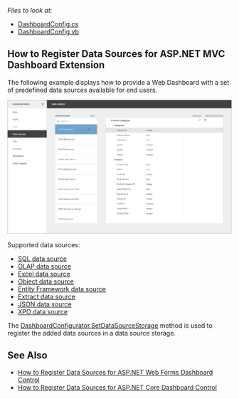 *Files to look at*:

* [DashboardConfig.cs](./CS/MvcDashboardDataSources/App_Start/DashboardConfig.cs)
* [DashboardConfig.vb](./VB/MvcDashboardDataSources/App_Start/DashboardConfig.vb)

## How to Register Data Sources for ASP.NET MVC Dashboard Extension

The following example displays how to provide a Web Dashboard with a set of predefined data sources available for end users.

![](web-dashboard-data-sources.png)

Supported data sources:

- [SQL data source](https://docs.devexpress.com/Dashboard/DevExpress.DashboardCommon.DashboardSqlDataSource/)
- [OLAP data source](https://docs.devexpress.com/Dashboard/DevExpress.DashboardCommon.DashboardOLAPDataSource/)
- [Excel data source](https://docs.devexpress.com/Dashboard/DevExpress.DashboardCommon.DashboardExcelDataSource/)
- [Object data source](https://docs.devexpress.com/Dashboard/DevExpress.DashboardCommon.DashboardObjectDataSource/)
- [Entity Framework data source](https://docs.devexpress.com/Dashboard/DevExpress.DashboardCommon.DashboardEFDataSource/)
- [Extract data source](https://docs.devexpress.com/Dashboard/DevExpress.DashboardCommon.DashboardExtractDataSource/)
- [JSON data source](https://docs.devexpress.com/Dashboard/DevExpress.DashboardCommon.DashboardJsonDataSource/)
- [XPO data source](https://docs.devexpress.com/Dashboard/DevExpress.DashboardCommon.DashboardXpoDataSource/)

The [DashboardConfigurator.SetDataSourceStorage](https://docs.devexpress.com/Dashboard/DevExpress.DashboardWeb.DashboardConfigurator.SetDataSourceStorage.overloads) method is used to register the added data sources in a data source storage. 

## See Also

- [How to Register Data Sources for ASP.NET Web Forms Dashboard Control](https://github.com/DevExpress-Examples/asp-net-web-forms-dashboard-register-data-sources)
- [How to Register Data Sources for ASP.NET Core Dashboard Control](https://github.com/DevExpress-Examples/asp-net-core-dashboard-register-data-sources)

